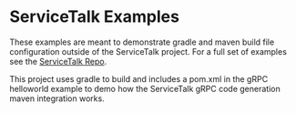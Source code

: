 # ServiceTalk Examples

These examples are meant to demonstrate gradle and maven build file
configuration outside of the ServiceTalk project. For a full set of
examples see the
[ServiceTalk Repo](https://github.com/apple/servicetalk/tree/main/servicetalk-examples).

This project uses gradle to build and includes a pom.xml in the gRPC
helloworld example to demo how the ServiceTalk gRPC code generation
maven integration works.
